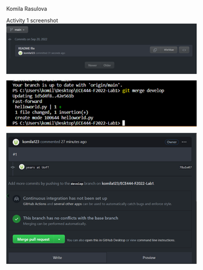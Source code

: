 Komila Rasulova

Activity 1 screenshot
![](Images/commitScreenshot.png)

![](Images/mergeMessage.png)

![](Images/resolved.png)
